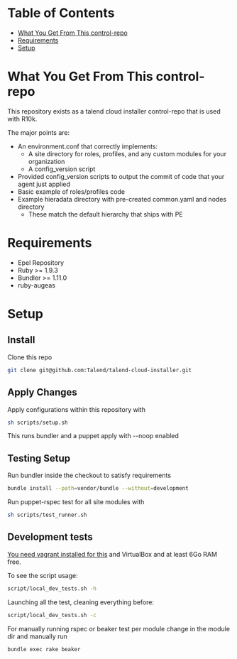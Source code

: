 Table of Contents
=================

  * [What You Get From This control\-repo](#what-you-get-from-this-control-repo)
  * [Requirements](#requirements)
  * [Setup](#setup)


# What You Get From This control-repo

This repository exists as a talend cloud installer control-repo that is used with R10k.

The major points are:
 - An environment.conf that correctly implements:
   - A site directory for roles, profiles, and any custom modules for your organization
   - A config_version script
 - Provided config_version scripts to output the commit of code that your agent just applied
 - Basic example of roles/profiles code
 - Example hieradata directory with pre-created common.yaml and nodes directory
   - These match the default hierarchy that ships with PE

# Requirements
  - Epel Repository
  - Ruby >= 1.9.3
  - Bundler >= 1.11.0
  - ruby-augeas
# Setup
## Install
Clone this repo
``` bash
git clone git@github.com:Talend/talend-cloud-installer.git
```

## Apply Changes
Apply configurations within this repository with
``` bash
sh scripts/setup.sh
```
This runs bundler and a puppet apply with --noop enabled

## Testing Setup
Run bundler inside the checkout to satisfy requirements
``` bash
bundle install --path=vendor/bundle --without=development
```
Run puppet-rspec test for all site modules with
``` bash
sh scripts/test_runner.sh
```

## Development tests
[You need vagrant installed for this](https://www.vagrantup.com/downloads.html) and VirtualBox and at least 6Go RAM free.

To see the script usage:

``` bash
script/local_dev_tests.sh -h
```

Launching all the test, cleaning everything before:

``` bash
script/local_dev_tests.sh -c
```


For manually running rspec or beaker test per module change in the module dir and manually run
 ``` bash
 bundle exec rake beaker
 ```

